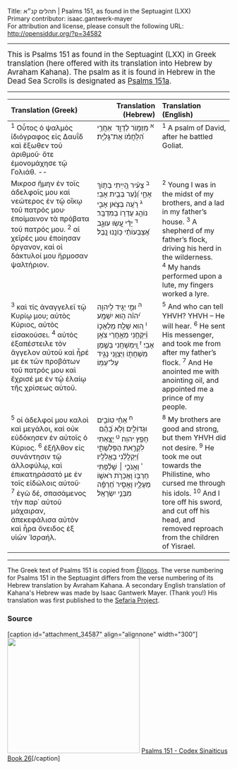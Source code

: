 <html>
<head></head>
<body>
Title: תהלים קנ״א | Psalms 151, as found in the Septuagint (LXX)<br />
Primary contributor: isaac.gantwerk-mayer<br />
For attribution and license, please consult the following URL: <a href="http://opensiddur.org/?p=34582">http://opensiddur.org/?p=34582</a>
<p />
<hr />

<div class="english" style="font-size: 1.2em;">
This is Psalms 151 as found in the Septuagint (LXX) in Greek translation (here offered with its translation into Hebrew by Avraham Kahana). The psalm as it is found in Hebrew in the Dead Sea Scrolls is designated as <a href="https://opensiddur.org/readings-and-sourcetexts/mekorot/non-canonical/exoteric/second-temple-period/psalms-151-according-to-the-nusah-of-the-judean-desert-scrolls-edited-vocalized-cantillated-and-translated-into-english-by-isaac-gantwerk-mayer/">Psalms 151a</a>.
</div>

<hr />

<table style="margin-left: auto;margin-right: auto;" class="draggable">
<thead><tr><th id="x" style="text-align: left;">Translation (Greek)</th><th style="text-align: right;">Translation (Hebrew)</th><th style="text-align: left;">Translation (English)</th></tr></thead>
<tbody>
<tr><td style="vertical-align:top;">
<div class="greek"><span lang="gk">
<sup>1</sup>&nbsp;Οὗτος ὁ ψαλμὸς ἰδιόγραφος εἰς Δαυΐδ 
καὶ ἔξωθεν τοῦ ἀριθμοῦ· ὅτε ἐμονομάχησε τῷ Γολιάθ. --
</span></div></td>

<td style="vertical-align:top;">
<div class="liturgy"><span lang="he">
<sup>א</sup>&nbsp;מִזְמ֣וֺר לְדָוִ֑ד 
אַחֲרֵ֥י הִ֝לָּחֲמ֗וֹ אֶת־גׇּלְיָֽת׃ 
</span></div></td>
 
<td style="vertical-align:top;">
<div class="english">
<sup>1</sup>&nbsp;A psalm of David, 
after he battled Goliat. 
</div></td></tr>


<tr><td style="vertical-align:top;">
<div class="greek"><span lang="gk">
Μικροσ ἤμην ἐν τοῖς ἀδελφοῖς μου 
καὶ νεώτερος ἐν τῷ οἴκῳ τοῦ πατρός μου· 
ἐποίμαινον τὰ πρόβατα τοῦ πατρός μου. 
<sup>2</sup>&nbsp;αἱ χεῖρές μου ἐποίησαν ὄργανον, 
καὶ οἱ δάκτυλοί μου ἥρμοσαν ψαλτήριον. 
</span></div></td>

<td style="vertical-align:top;">
<div class="liturgy"><span lang="he">
<sup>ב</sup>&nbsp;צָעִ֗יר הָ֭יִֽיתִי בְת֣וֹךְ אָחָ֑י 
וְ֝נַ֗עַר בְּבֵ֥ית אָבִֽי׃ 
<sup>ג</sup>&nbsp;רֺ֭עֶֽה בְּצֺ֣אן אָבִ֑י 
נוֹהֵ֖ג עֶדְר֥וֹ בַמִּדְבָּֽר׃ 
<sup>ד</sup>&nbsp;יָדַ֗י עָ֭שֽׂוּ עוּגָ֑ב 
אֶ֝צְבְּעוֹתַ֗י כּ֥וֹנֲנוּ נָֽבֶל׃ 
</span></div></td>
 
<td style="vertical-align:top;">
<div class="english">
<sup>2</sup>&nbsp;Young I was in the midst of my brothers, 
and a lad in my father’s house. 
<sup>3</sup>&nbsp;A shepherd of my father’s flock, 
driving his herd in the wilderness. 
<sup>4</sup>&nbsp;My hands performed upon a lute, 
my fingers worked a lyre. 
</div></td></tr>


<tr><td style="vertical-align:top;">
<div class="greek"><span lang="gk">
<sup>3</sup>&nbsp;καὶ τίς ἀναγγελεῖ τῷ Κυρίῳ μου; 
αὐτὸς Κύριος, αὐτὸς εἰσακούσει. 
<sup>4</sup>&nbsp;αὐτὸς ἐξαπέστειλε τὸν ἄγγελον αὐτοῦ 
καὶ ἦρέ με ἐκ τῶν προβάτων τοῦ πατρός μου 
καὶ ἔχρισέ με ἐν τῷ ἐλαίῳ τῆς χρίσεως αὑτοῦ. 
</span></div></td>

<td style="vertical-align:top;">
<div class="liturgy"><span lang="he">
<sup>ה</sup>&nbsp;וּמִ֣י יַגּׅ֣יד לַיהו֑ה 
י֝הו֗ה ה֥וּא יִשְׁמָֽע׃ 
<sup>ו</sup>&nbsp;ה֭וּא שָׁלַ֥ח מַלְאָכ֑וֹ 
וַ֫יִּקָּחֵ֥נִי מֵאַ֣חֲרֵי צֹא֣ן אָבִֽי׃
<sup>ז</sup>&nbsp;וַ֭יִּמְשָׁחַֽנִי בְּשֶׁ֣מֶן מִשְׁחָת֑וֹ 
וַיְּצַוַּ֖נִי נָגִ֣יד עַל־עַמּֽוֹ׃
</span></div></td>
 
<td style="vertical-align:top;">
<div class="english">
<sup>5</sup>&nbsp;And who can tell YHVH? 
YHVH – He will hear.
<sup>6</sup>&nbsp;He sent His messenger, 
and took me from after my father’s flock. 
<sup>7</sup>&nbsp;And He anointed me with anointing oil, 
and appointed me a prince of my people. 
</div></td></tr>


<tr><td style="vertical-align:top;">
<div class="greek"><span lang="gk">
<sup>5</sup>&nbsp;οἱ ἀδελφοί μου καλοὶ καὶ μεγάλοι, 
καὶ οὐκ εὐδόκησεν ἐν αὐτοῖς ὁ Κύριος. 
<sup>6</sup>&nbsp;ἐξῆλθον εἰς συνάντησιν τῷ ἀλλοφύλῳ, 
καὶ ἐπικατηράσατό με ἐν τοῖς εἰδώλοις αὐτοῦ· 
<sup>7</sup>&nbsp;ἐγὼ δέ, σπασάμενος τὴν παρ᾿ αὐτοῦ μάχαιραν, 
ἀπεκεφάλισα αὐτὸν 
καὶ ἦρα ὄνειδος ἐξ υἱῶν ᾿Ισραήλ.
</span></div></td>

<td style="vertical-align:top;">
<div class="liturgy"><span lang="he">
<sup>ח</sup>&nbsp;אַחַ֗י טוֹבִ֣ים וּגְדוֹלִ֑ים 
וְלֺ֥א בָ֝הֶ֗ם  חָפֵ֥ץ יהוֽה׃ 
<sup>ט</sup>&nbsp;יָצָ֖אְתִי לִקְרַ֣את הַפְּלִשְׁתִּ֑י 
וַ֝יְּקַלֲלֵ֗נִי בָאֱלִלָֽיו׃ 
<sup>י</sup>&nbsp;וְאָנֹכִ֤י ׀ שָׁלַ֗פְתִּי חַרְבּ֥וֺ 
וָאֶכְרֺ֣ת רֹאשׁ֣וֹ מֵעָלָ֑יו 
וָאָסִ֥יר חֶ֝רְפָּ֗ה מִבְּנֵ֣י יִשְׂרָאֵֽל׃
</span></div></td>
 
<td style="vertical-align:top;">
<div class="english">
<sup>8</sup>&nbsp;My brothers are good and strong, 
but them YHVH did not desire. 
<sup>9</sup>&nbsp;He took me out towards the Philistine, 
who cursed me through his idols. 
<sup>10</sup>&nbsp;And I tore off his sword, 
and cut off his head, 
and removed reproach from the children of Yisrael.
</div></td></tr>
</tbody></table>

<hr />

The Greek text of Psalms 151 is copied from <a href="https://www.ellopos.net/elpenor/greek-texts/septuagint/chapter.asp?book=24&page=150">Éllopos</a>. The verse numbering for Psalms 151 in the Septuagint differs from the verse numbering of its Hebrew translation by Avraham Kahana. A secondary English translation of Kahana's Hebrew was made by Isaac Gantwerk Mayer. (Thank you!) His translation was first published to the <a href="https://www.sefaria.org/Psalm_151?lang=en">Sefaria Project</a>.

<h3>Source</h3>

[caption id="attachment_34587" align="alignnone" width="300"]<a href="https://opensiddur.org/wp-content/uploads/2020/12/Psalms-151-Codex-Sinaiticus-Book-26.png" rel="lightbox"><img src="https://opensiddur.org/wp-content/uploads/2020/12/Psalms-151-Codex-Sinaiticus-Book-26-300x261.png" alt="" width="300" height="261" class="size-medium wp-image-34587" /></a> <a href="http://www.codex-sinaiticus.net/en/manuscript.aspx?book=26&chapter=151&lid=en&side=r&zoomSlider=0#26-151-1-27">Psalms 151 - Codex Sinaiticus Book 26</a>[/caption]

&nbsp;
</body>
</html>
